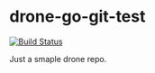# drone-go-git-test

[![Build Status](https://cloud.drone.io/Hpareek07/drone-with-nodejs/)](https://cloud.drone.io/Hpareek07/drone-go-git-test)


Just a smaple drone repo.
